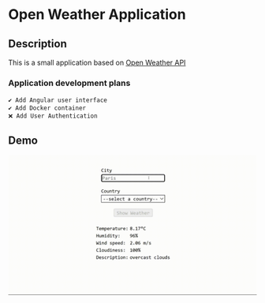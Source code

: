 # Open Weather Application

## Description
This is a small application based on [Open Weather API](https://openweathermap.org/)

### Application development plans

    ✔️ Add Angular user interface
    ✔️ Add Docker container
    ❌ Add User Authentication

## Demo
![Alt Text](Docs\Demo\OpenWeather_Demo.gif)